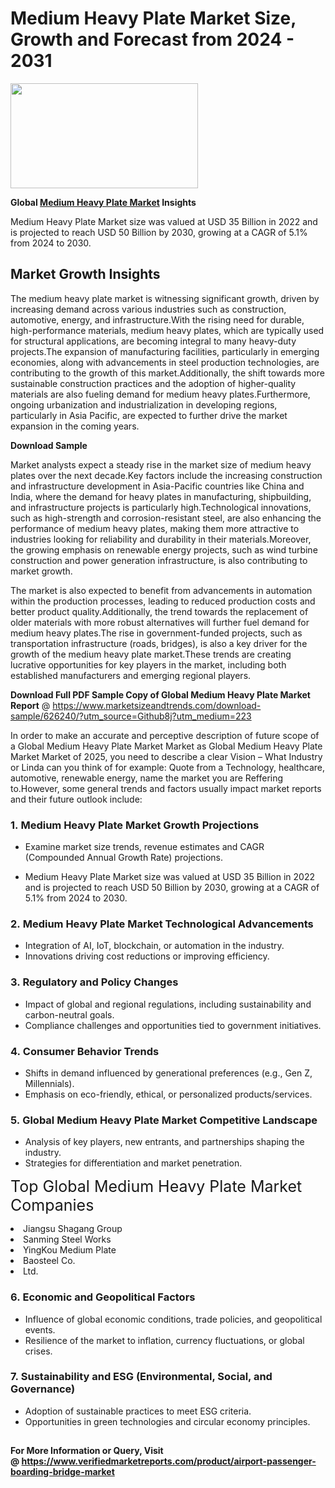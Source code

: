 <H1>Medium Heavy Plate Market Size, Growth and Forecast from 2024 - 2031</H1><img class="aligncenter size-medium wp-image-584254" src="https://thirdeyenews.in/wp-content/uploads/2024/09/Global-Market-Research-300x168.jpeg" alt="" width="300" height="168" /><p><strong>Global&nbsp;<a href="https://www.marketsizeandtrends.com/download-sample/626240/?utm_source=Github8j?utm_medium=223">Medium Heavy Plate Market</a> Insights</strong></p><p>Medium Heavy Plate Market size was valued at USD 35 Billion in 2022 and is projected to reach USD 50 Billion by 2030, growing at a CAGR of 5.1% from 2024 to 2030.</p><p><h2>Market Growth Insights</h2> <p>The medium heavy plate market is witnessing significant growth, driven by increasing demand across various industries such as construction, automotive, energy, and infrastructure.With the rising need for durable, high-performance materials, medium heavy plates, which are typically used for structural applications, are becoming integral to many heavy-duty projects.The expansion of manufacturing facilities, particularly in emerging economies, along with advancements in steel production technologies, are contributing to the growth of this market.Additionally, the shift towards more sustainable construction practices and the adoption of higher-quality materials are also fueling demand for medium heavy plates.Furthermore, ongoing urbanization and industrialization in developing regions, particularly in Asia Pacific, are expected to further drive the market expansion in the coming years.</p> <p><strong>Download Sample</strong></p> <p>Market analysts expect a steady rise in the market size of medium heavy plates over the next decade.Key factors include the increasing construction and infrastructure development in Asia-Pacific countries like China and India, where the demand for heavy plates in manufacturing, shipbuilding, and infrastructure projects is particularly high.Technological innovations, such as high-strength and corrosion-resistant steel, are also enhancing the performance of medium heavy plates, making them more attractive to industries looking for reliability and durability in their materials.Moreover, the growing emphasis on renewable energy projects, such as wind turbine construction and power generation infrastructure, is also contributing to market growth.</p> <p>The market is also expected to benefit from advancements in automation within the production processes, leading to reduced production costs and better product quality.Additionally, the trend towards the replacement of older materials with more robust alternatives will further fuel demand for medium heavy plates.The rise in government-funded projects, such as transportation infrastructure (roads, bridges), is also a key driver for the growth of the medium heavy plate market.These trends are creating lucrative opportunities for key players in the market, including both established manufacturers and emerging regional players.</p> <p><span class=""><strong>Download Full PDF Sample Copy of Global Medium Heavy Plate Market Report</strong> @ <a href="https://www.marketsizeandtrends.com/download-sample/626240/?utm_source=Github8j?utm_medium=223" target="_blank">https://www.marketsizeandtrends.com/download-sample/626240/?utm_source=Github8j?utm_medium=223</a></span></p><p>In order to make an accurate and perceptive description of future scope of a Global&nbsp;Medium Heavy Plate Market Market as Global&nbsp;Medium Heavy Plate Market Market of 2025, you need to describe a clear Vision &ndash; What Industry or Linda can you think of for example: Quote from a Technology, healthcare, automotive, renewable energy, name the market you are Reffering to.However, some general trends and factors usually impact market reports and their future outlook include:</p><h3>1.&nbsp;<strong>Medium Heavy Plate Market Growth Projections</strong></h3><ul><li>Examine market size trends, revenue estimates and CAGR (Compounded Annual Growth Rate) projections.</li><li><p>Medium Heavy Plate Market size was valued at USD 35 Billion in 2022 and is projected to reach USD 50 Billion by 2030, growing at a CAGR of 5.1% from 2024 to 2030.</p></li></ul><h3>2.&nbsp;<strong>Medium Heavy Plate Market Technological Advancements</strong></h3><ul><li>Integration of AI, IoT, blockchain, or automation in the industry.</li><li>Innovations driving cost reductions or improving efficiency.</li></ul><h3>3.&nbsp;<strong>Regulatory and Policy Changes</strong></h3><ul><li>Impact of global and regional regulations, including sustainability and carbon-neutral goals.</li><li>Compliance challenges and opportunities tied to government initiatives.</li></ul><h3>4.&nbsp;<strong>Consumer Behavior Trends</strong></h3><ul><li>Shifts in demand influenced by generational preferences (e.g., Gen Z, Millennials).</li><li>Emphasis on eco-friendly, ethical, or personalized products/services.</li></ul><h3>5.&nbsp;<strong>Global Medium Heavy Plate Market Competitive Landscape</strong></h3><ul><li>Analysis of key players, new entrants, and partnerships shaping the industry.</li><li>Strategies for differentiation and market penetration.</li></ul><p data-pm-slice="1 1 []"><span style="color: inherit; font-family: inherit; font-size: 25px;">Top Global Medium Heavy Plate Market Companies</span></p><div class="" data-test-id=""><p><li>Jiangsu Shagang Group</li><li> Sanming Steel Works</li><li> YingKou Medium Plate</li><li> Baosteel Co.</li><li>Ltd.</li></p></div><h3>6.&nbsp;<strong>Economic and Geopolitical Factors</strong></h3><ul><li>Influence of global economic conditions, trade policies, and geopolitical events.</li><li>Resilience of the market to inflation, currency fluctuations, or global crises.</li></ul><h3>7.&nbsp;<strong>Sustainability and ESG (Environmental, Social, and Governance)</strong></h3><ul><li>Adoption of sustainable practices to meet ESG criteria.</li><li>Opportunities in green technologies and circular economy principles.</li></ul><h2><strong style="font-size: 14px;">For More Information or Query, Visit @&nbsp;</strong><a style="background-color: #ffffff; font-size: 14px;" href="https://www.marketsizeandtrends.com/report/medium-heavy-plate-market/" target="_blank">https://www.verifiedmarketreports.com/product/airport-passenger-boarding-bridge-market</a></h2>